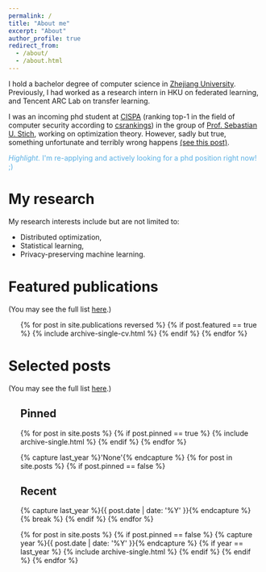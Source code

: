 ```yaml
---
permalink: /
title: "About me"
excerpt: "About"
author_profile: true
redirect_from: 
  - /about/
  - /about.html
---
```


I hold a bachelor degree of computer science in [Zhejiang University](https://www.zju.edu.cn/english/). Previously, I had worked as a research intern in HKU on federated learning, and Tencent ARC Lab on transfer learning. 

I was an incoming phd student at [CISPA](https://cispa.de/en/) (ranking top-1 in the field of computer security according to [csrankings](https://csrankings.org/#/fromyear/2012/toyear/2022/index?sec&world)) in the group of [Prof. Sebastian U. Stich](https://sstich.ch), working on optimization theory. However, sadly but true, something unfortunate and terribly wrong happens [(see this post)](/posts/2023/02/Shocked-by-the-bad-visa-decision).
<!-- I am an (incoming) PhD student at [CISPA Helmholtz Center for Information Security](https://cispa.de/en/) starting at 2022 fall. Prior to that, I received my bachelor degree of computer science in [Zhejiang University](https://www.zju.edu.cn/english/). -->


<!-- <span style="color:#58afe4">*Highlight.*
I am constantly seeking internship opportunities or other research collaborations. Please feel free to reach out via <a href="mailto:{{site.author.email}}">email</a> ;)</span> -->
<span style="color:#58afe4">*Highlight.*
I'm re-applying and actively looking for a phd position right now! ;)</span>


My research
======
My research interests include but are not limited to:
  - Distributed optimization,
  - Statistical learning,
  - Privacy-preserving machine learning.


Featured publications 
======
(You may see the full list [here](/publications).)
  <ul>{% for post in site.publications reversed %}
    {% if post.featured == true %}
      {% include archive-single-cv.html %}
    {% endif %}
  {% endfor %}</ul>

Selected posts
======
(You may see the full list [here](/year-archive).)
  <ul><h2 class="archive__subtitle">Pinned</h2>
  {% for post in site.posts %}
    {% if post.pinned == true %}
      {% include archive-single.html %}
    {% endif %}
  {% endfor %}</ul>

  <ul>{% capture last_year %}'None'{% endcapture %}
  {% for post in site.posts %}
    {% if post.pinned == false %}
      <h2 class="archive__subtitle">Recent</h2>
      {% capture last_year %}{{ post.date | date: '%Y' }}{% endcapture %}
      {% break %}
    {% endif %}
  {% endfor %}
  
  {% for post in site.posts %}
    {% if post.pinned == false %}
      {% capture year %}{{ post.date | date: '%Y' }}{% endcapture %}
      {% if year == last_year %}
        {% include archive-single.html %}
      {% endif %}
    {% endif %}
  {% endfor %}</ul>